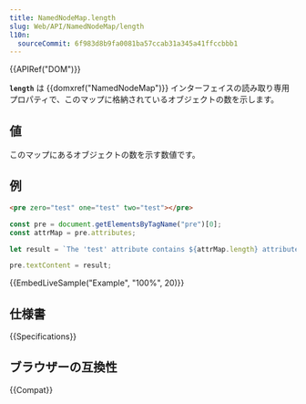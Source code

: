 ```yaml
---
title: NamedNodeMap.length
slug: Web/API/NamedNodeMap/length
l10n:
  sourceCommit: 6f983d8b9fa0081ba57ccab31a345a41ffccbbb1
---
```

{{APIRef("DOM")}}

**`length`** は {{domxref("NamedNodeMap")}} インターフェイスの読み取り専用プロパティで、このマップに格納されているオブジェクトの数を示します。

## 値

このマップにあるオブジェクトの数を示す数値です。

## 例

```html
<pre zero="test" one="test" two="test"></pre>
```

```js
const pre = document.getElementsByTagName("pre")[0];
const attrMap = pre.attributes;

let result = `The 'test' attribute contains ${attrMap.length} attributes.\n`;

pre.textContent = result;
```

{{EmbedLiveSample("Example", "100%", 20)}}

## 仕様書

{{Specifications}}

## ブラウザーの互換性

{{Compat}}
